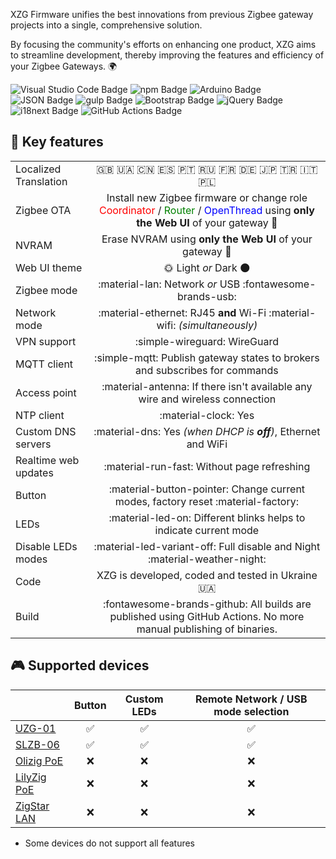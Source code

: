 
XZG Firmware unifies the best innovations from previous Zigbee gateway projects into a single, comprehensive solution.

By focusing the community's efforts on enhancing one product, XZG aims to streamline development, thereby improving the features and efficiency of your Zigbee Gateways. 🌍



<div class="badges">
  <img src="https://img.shields.io/badge/Visual%20Studio%20Code-007ACC?logo=visualstudiocode&logoColor=fff&style=plastic" alt="Visual Studio Code Badge">
  <img src="https://img.shields.io/badge/npm-CB3837?logo=npm&logoColor=fff&style=plastic" alt="npm Badge">
  <img src="https://img.shields.io/badge/Arduino-00878F?logo=arduino&logoColor=fff&style=plastic" alt="Arduino Badge">
  <img src="https://img.shields.io/badge/JSON-000?logo=json&logoColor=fff&style=plastic" alt="JSON Badge">
  <img src="https://img.shields.io/badge/gulp-CF4647?logo=gulp&logoColor=fff&style=plastic" alt="gulp Badge">
  <img src="https://img.shields.io/badge/Bootstrap-7952B3?logo=bootstrap&logoColor=fff&style=plastic" alt="Bootstrap Badge">
  <img src="https://img.shields.io/badge/jQuery-0769AD?logo=jquery&logoColor=fff&style=plastic" alt="jQuery Badge">
  <img src="https://img.shields.io/badge/i18next-26A69A?logo=i18next&logoColor=fff&style=plastic" alt="i18next Badge">
  <img src="https://img.shields.io/badge/GitHub%20Actions-2088FF?logo=githubactions&logoColor=fff&style=plastic" alt="GitHub Actions Badge">
</div>


## 🍓 Key features   

|                       |                                                                                                                                                                                                                      |
| :-------------------- | :------------------------------------------------------------------------------------------------------------------------------------------------------------------------------------------------------------------: |
| Localized Translation |                                                                                  <div class="badges">🇬🇧 🇺🇦 🇨🇳 🇪🇸 🇵🇹 🇷🇺 🇫🇷 🇩🇪 🇯🇵 🇹🇷 🇮🇹 🇵🇱</div>                                                                                   |
| Zigbee OTA            | Install new Zigbee firmware or change role <span style="color:red">Coordinator</span> / <span style="color:green">Router</span> / <span style="color:blue">OpenThread</span> using **only the Web UI** of your gateway 🚀 |
| NVRAM                 |                                                                                    Erase NVRAM using **only the Web UI** of your gateway 🎉                                                                                     |
| Web UI theme          |                                                                                                 🌞 Light *or* Dark 🌑                                                                                                  |
| Zigbee mode           |                                                                               :material-lan: Network *or* USB :fontawesome-brands-usb:                                                                               |
| Network mode          |                                                                      :material-ethernet: RJ45 **and** Wi-Fi :material-wifi: *(simultaneously)*                                                                       |
| VPN support           |                                                                                             :simple-wireguard: WireGuard                                                                                             |
| MQTT client           |                                                                     :simple-mqtt: Publish gateway states to brokers and subscribes for commands                                                                      |
| Access point          |                                                                     :material-antenna: If there isn't available any wire and wireless connection                                                                     |
| NTP client            |                                                                                                 :material-clock: Yes                                                                                                 |
| Custom DNS servers    |                                                                            :material-dns: Yes *(when DHCP is **off**)*, Ethernet and WiFi                                                                            |
| Realtime web updates  |                                                                                     :material-run-fast:  Without page refreshing                                                                                     |
| Button                |                                                                  :material-button-pointer:   Change current modes, factory reset :material-factory:                                                                  |
| LEDs                  |                                                                          :material-led-on: Different blinks helps to indicate current mode                                                                           |
| Disable LEDs modes    |                                                                   :material-led-variant-off:   Full disable and Night    :material-weather-night:                                                                    |
| Code                  |                                                                                   XZG is developed, coded and tested in Ukraine 🇺🇦                                                                                    |
| Build                 |                                                  :fontawesome-brands-github: All builds are published using GitHub Actions. No more manual publishing of binaries.                                                   |

## 🎮 Supported devices 

|                 |       Button       |    Custom LEDs     | Remote Network / USB mode selection |
| :-------------- | :----------------: | :----------------: | :---------------------------------: |
| [UZG-01]()      | :white_check_mark: | :white_check_mark: |         :white_check_mark:          |
| [SLZB-06]()     | :white_check_mark: | :white_check_mark: |         :white_check_mark:          |
| [Olizig PoE]()  | :x:                | :x:                |         :x:                         |
| [LilyZig PoE]() | :x:                | :x:                |         :x:                         |
| [ZigStar LAN]() | :x:                | :x:                |         :x:                         |
* Some devices do not support all features





